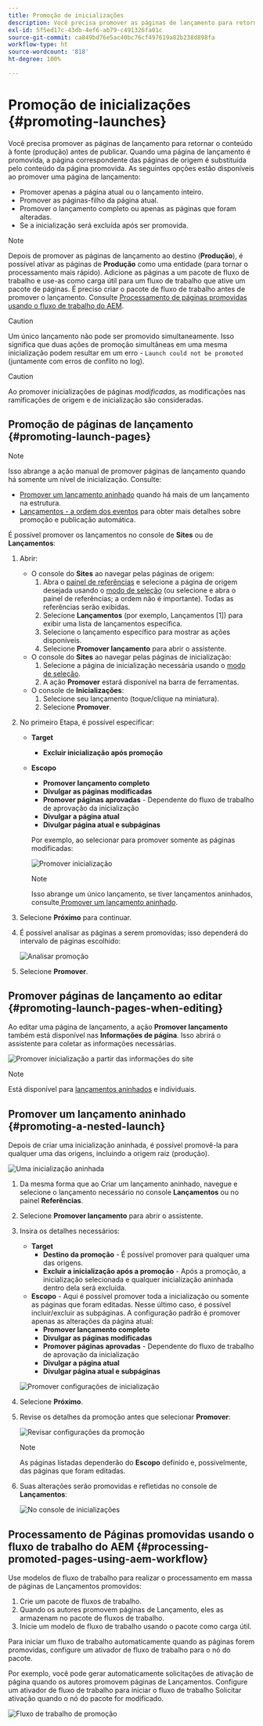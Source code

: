 ```yaml
---
title: Promoção de inicializações
description: Você precisa promover as páginas de lançamento para retornar o conteúdo à fonte (produção) antes de publicar.
exl-id: 5f5ed17c-43db-4ef6-ab79-c491326fa01c
source-git-commit: ca849bd76e5ac40bc76cf497619a82b238d898fa
workflow-type: ht
source-wordcount: '818'
ht-degree: 100%

---
```


# Promoção de inicializações {#promoting-launches}

Você precisa promover as páginas de lançamento para retornar o conteúdo à fonte (produção) antes de publicar. Quando uma página de lançamento é promovida, a página correspondente das páginas de origem é substituída pelo conteúdo da página promovida. As seguintes opções estão disponíveis ao promover uma página de lançamento:

* Promover apenas a página atual ou o lançamento inteiro.
* Promover as páginas-filho da página atual.
* Promover o lançamento completo ou apenas as páginas que foram alteradas.
* Se a inicialização será excluída após ser promovida.

>[!NOTE]
>
>Depois de promover as páginas de lançamento ao destino (**Produção**), é possível ativar as páginas de **Produção** como uma entidade (para tornar o processamento mais rápido). Adicione as páginas a um pacote de fluxo de trabalho e use-as como carga útil para um fluxo de trabalho que ative um pacote de páginas. É preciso criar o pacote de fluxo de trabalho antes de promover o lançamento. Consulte [Processamento de páginas promovidas usando o fluxo de trabalho do AEM](#processing-promoted-pages-using-aem-workflow).

>[!CAUTION]
>
>Um único lançamento não pode ser promovido simultaneamente. Isso significa que duas ações de promoção simultâneas em uma mesma inicialização podem resultar em um erro - `Launch could not be promoted` (juntamente com erros de conflito no log).

>[!CAUTION]
>
>Ao promover inicializações de páginas *modificadas*, as modificações nas ramificações de origem e de inicialização são consideradas.

## Promoção de páginas de lançamento {#promoting-launch-pages}

>[!NOTE]
>
>Isso abrange a ação manual de promover páginas de lançamento quando há somente um nível de inicialização. Consulte:
>
>* [Promover um lançamento aninhado](#promoting-a-nested-launch) quando há mais de um lançamento na estrutura.
>* [Lançamentos - a ordem dos eventos](/help/sites-cloud/authoring/launches/overview.md#launches-the-order-of-events) para obter mais detalhes sobre promoção e publicação automática.
>


É possível promover os lançamentos no console de **Sites** ou de **Lançamentos**:

1. Abrir:
   * O console do **Sites** ao navegar pelas páginas de origem:
      1. Abra o [painel de referências](/help/sites-cloud/authoring/fundamentals/environment-tools.md#references) e selecione a página de origem desejada usando o [modo de seleção](/help/sites-cloud/authoring/getting-started/basic-handling.md) (ou selecione e abra o painel de referências; a ordem não é importante). Todas as referências serão exibidas.
      1. Selecione **Lançamentos** (por exemplo, Lançamentos [1]) para exibir uma lista de lançamentos específica.
      1. Selecione o lançamento específico para mostrar as ações disponíveis.
      1. Selecione **Promover lançamento** para abrir o assistente.
   * O console do **Sites** ao navegar pelas páginas de inicialização:
      1. Selecione a página de inicialização necessária usando o [modo de seleção](/help/sites-cloud/authoring/getting-started/basic-handling.md).
      1. A ação **Promover** estará disponível na barra de ferramentas.
   * O console de **Inicializações**:
      1. Selecione seu lançamento (toque/clique na miniatura).
      1. Selecione **Promover**.
1. No primeiro Etapa, é possível especificar:
   * **Target**
      * **Excluir inicialização após promoção**
   * **Escopo**
      * **Promover lançamento completo**
      * **Divulgar as páginas modificadas**
      * **Promover páginas aprovadas** - Dependente do fluxo de trabalho de aprovação da inicialização
      * **Divulgar a página atual**
      * **Divulgar página atual e subpáginas**

      Por exemplo, ao selecionar para promover somente as páginas modificadas:

      ![Promover inicialização](/help/sites-cloud/authoring/assets/launches-promote.png)

      >[!NOTE]
      >
      >Isso abrange um único lançamento, se tiver lançamentos aninhados, consulte[ Promover um lançamento aninhado](#promoting-a-nested-launch).
1. Selecione **Próximo** para continuar.
1. É possível analisar as páginas a serem promovidas; isso dependerá do intervalo de páginas escolhido:

   ![Analisar promoção](/help/sites-cloud/authoring/assets/launches-promote-review.png)

1. Selecione **Promover**.

## Promover páginas de lançamento ao editar {#promoting-launch-pages-when-editing}

Ao editar uma página de lançamento, a ação **Promover lançamento** também está disponível nas **Informações de página**. Isso abrirá o assistente para coletar as informações necessárias.

![Promover inicialização a partir das informações do site](/help/sites-cloud/authoring/assets/launches-promote-page-info.png)

>[!NOTE]
>
>Está disponível para [lançamentos aninhados](#promoting-a-nested-launch) e individuais.

## Promover um lançamento aninhado {#promoting-a-nested-launch}

Depois de criar uma inicialização aninhada, é possível promovê-la para qualquer uma das origens, incluindo a origem raiz (produção).

![Uma inicialização aninhada](/help/sites-cloud/authoring/assets/launches-promoting-nested.png)

1. Da mesma forma que ao Criar um lançamento aninhado, navegue e selecione o lançamento necessário no console **Lançamentos** ou no painel **Referências**.
1. Selecione **Promover lançamento** para abrir o assistente.
1. Insira os detalhes necessários:
   * **Target**
      * **Destino da promoção** - É possível promover para qualquer uma das origens.
      * **Excluir a inicialização após a promoção** - Após a promoção, a inicialização selecionada e qualquer inicialização aninhada dentro dela será excluída.
   * **Escopo** - Aqui é possível promover toda a inicialização ou somente as páginas que foram editadas. Nesse último caso, é possível incluir/excluir as subpáginas. A configuração padrão é promover apenas as alterações da página atual:
      * **Promover lançamento completo**
      * **Divulgar as páginas modificadas**
      * **Promover páginas aprovadas** - Dependente do fluxo de trabalho de aprovação da inicialização
      * **Divulgar a página atual**
      * **Divulgar página atual e subpáginas**

   ![Promover configurações de inicialização](/help/sites-cloud/authoring/assets/launches-promote-settings.png)

1. Selecione **Próximo**.
1. Revise os detalhes da promoção antes que selecionar **Promover**:

   ![Revisar configurações da promoção](/help/sites-cloud/authoring/assets/launches-promote-review-2.png)

   >[!NOTE]
   >
   >As páginas listadas dependerão do **Escopo** definido e, possivelmente, das páginas que foram editadas.

1. Suas alterações serão promovidas e refletidas no console de **Lançamentos**:

   ![No console de inicializações](/help/sites-cloud/authoring/assets/launches-console.png)

## Processamento de Páginas promovidas usando o fluxo de trabalho do AEM {#processing-promoted-pages-using-aem-workflow}

Use modelos de fluxo de trabalho para realizar o processamento em massa de páginas de Lançamentos promovidos:

1. Crie um pacote de fluxos de trabalho.
1. Quando os autores promovem páginas de Lançamento, eles as armazenam no pacote de fluxos de trabalho.
1. Inicie um modelo de fluxo de trabalho usando o pacote como carga útil.

Para iniciar um fluxo de trabalho automaticamente quando as páginas forem promovidas, configure um ativador de fluxo de trabalho para o nó do pacote. <!--To start a workflow automatically when pages are promoted, [configure a workflow launcher](/help/sites-administering/workflows-starting.md#workflows-launchers) for the package node.-->

Por exemplo, você pode gerar automaticamente solicitações de ativação de página quando os autores promovem páginas de Lançamentos. Configure um ativador de fluxo de trabalho para iniciar o fluxo de trabalho Solicitar ativação quando o nó do pacote for modificado.

![Fluxo de trabalho de promoção](/help/sites-cloud/authoring/assets/launches-create-workflow.png)

